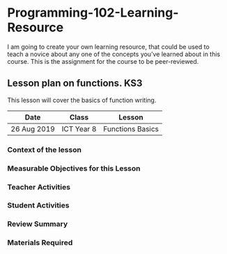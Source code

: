 # Programming-102-Learning-Resource
I am going to create your own learning resource, that could be used to teach a novice about any one of the concepts you’ve learned about in this course.
This is the assignment for the course to be peer-reviewed.

## Lesson plan on functions. KS3

This lesson will cover the basics of function writing.

| Date  | Class | Lesson |
|-------|-------------|------|
| 26 Aug 2019 | ICT Year 8  | Functions Basics |

### Context of the lesson ###

### Measurable Objectives for this Lesson ###

### Teacher Activities ###

### Student Activities ###

### Review Summary ###

### Materials Required ###
